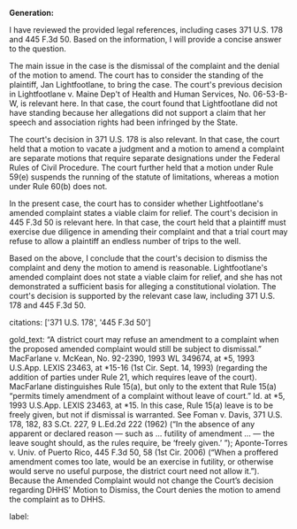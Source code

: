 **Generation:**



I have reviewed the provided legal references, including cases 371 U.S. 178 and 445 F.3d 50. Based on the information, I will provide a concise answer to the question.

The main issue in the case is the dismissal of the complaint and the denial of the motion to amend. The court has to consider the standing of the plaintiff, Jan Lightfootlane, to bring the case. The court's previous decision in Lightfootlane v. Maine Dep't of Health and Human Services, No. 06-53-B-W, is relevant here. In that case, the court found that Lightfootlane did not have standing because her allegations did not support a claim that her speech and association rights had been infringed by the State.

The court's decision in 371 U.S. 178 is also relevant. In that case, the court held that a motion to vacate a judgment and a motion to amend a complaint are separate motions that require separate designations under the Federal Rules of Civil Procedure. The court further held that a motion under Rule 59(e) suspends the running of the statute of limitations, whereas a motion under Rule 60(b) does not.

In the present case, the court has to consider whether Lightfootlane's amended complaint states a viable claim for relief. The court's decision in 445 F.3d 50 is relevant here. In that case, the court held that a plaintiff must exercise due diligence in amending their complaint and that a trial court may refuse to allow a plaintiff an endless number of trips to the well.

Based on the above, I conclude that the court's decision to dismiss the complaint and deny the motion to amend is reasonable. Lightfootlane's amended complaint does not state a viable claim for relief, and she has not demonstrated a sufficient basis for alleging a constitutional violation. The court's decision is supported by the relevant case law, including 371 U.S. 178 and 445 F.3d 50.



citations: ['371 U.S. 178', '445 F.3d 50']

gold_text: “A district court may refuse an amendment to a complaint when the proposed amended complaint would still be subject to dismissal.” MacFarlane v. McKean, No. 92-2390, 1993 WL 349674, at *5, 1993 U.S.App. LEXIS 23463, at *15-16 (1st Cir. Sept. 14, 1993) (regarding the addition of parties under Rule 21, which requires leave of the court). MacFarlane distinguishes Rule 15(a), but only to the extent that Rule 15(a) “permits timely amendment of a complaint without leave of court.” Id. at *5, 1993 U.S.App. LEXIS 23463, at *15. In this case, Rule 15(a) leave is to be freely given, but not if dismissal is warranted. See Foman v. Davis, 371 U.S. 178, 182, 83 S.Ct. 227, 9 L.Ed.2d 222 (1962) (“In the absence of any apparent or declared reason — such as ... futility of amendment ... — the leave sought should, as the rules require, be ‘freely given.’ ”); Aponte-Torres v. Univ. of Puerto Rico, 445 F.3d 50, 58 (1st Cir. 2006) (“When a proffered amendment comes too late, would be an exercise in futility, or otherwise would serve no useful purpose, the district court need not allow it.”). Because the Amended Complaint would not change the Court’s decision regarding DHHS’ Motion to Dismiss, the Court denies the motion to amend the complaint as to DHHS.

label: 